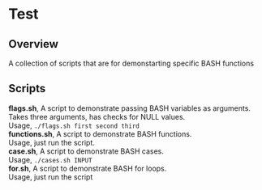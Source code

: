 # Test

## Overview
A collection of scripts that are for demonstarting specific BASH functions

## Scripts
**flags.sh**, A script to demonstrate passing BASH variables as arguments. Takes three arguments, has checks for NULL values. <br>
Usage, `./flags.sh first second third` <br>
**functions.sh**, A script to demonstrate BASH functions. <br>
Usage, just run the script. <br>
**case.sh**, A script to demonstrate BASH cases. <br>
Usage, `./cases.sh INPUT` <br>
**for.sh**, A script to demonstrate BASH for loops. <br>
Usage, just run the script
